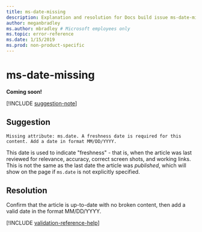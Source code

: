 ```yaml
---
title: ms-date-missing
description: Explanation and resolution for Docs build issue ms-date-missing
author: meganbradley
ms.author: mbradley # Microsoft employees only
ms.topic: error-reference
ms.date: 1/15/2019
ms.prod: non-product-specific
---
```

# ms-date-missing

**Coming soon!**

[!INCLUDE [suggestion-note](includes/suggestion-note.md)]

## Suggestion

`Missing attribute: ms.date. A freshness date is required for this content. Add a date in format MM/DD/YYYY.`

This date is used to indicate "freshness" - that is, when the article was last reviewed for relevance, accuracy, correct screen shots, and working links. This is not the same as the last date the article was *published*, which will show on the page if `ms.date` is not explicitly specified.

## Resolution

Confirm that the article is up-to-date with no broken content, then add a valid date in the format MM/DD/YYYY.

<!--make sure to add this file to your includes folder and verify the path-->
[!INCLUDE [validation-reference-help](includes/validation-reference-help.md)]
